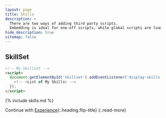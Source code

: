 ```yaml
---
layout: page
title: Skills
description: >
  There are two ways of adding third party scripts.
  Embedding is ideal for one-off scripts, while global scripts are loaded on every page.
hide_description: true
sitemap: false
---
```


## SkillSet

```html
<!-- My Skillset -->
<script>
  document.getElementById('skillset').addEventListener('display-skills', function() {
    <!-- <List of My Skills> -->
  });
</script>
```

{% include skills.md %}

Continue with [Experience](experience.md){:.heading.flip-title}
{:.read-more}
